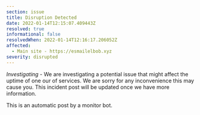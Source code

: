 ```yaml
---
section: issue
title: Disruption Detected
date: 2022-01-14T12:15:07.409443Z
resolved: true
informational: false
resolvedWhen: 2022-01-14T12:16:17.206052Z
affected:
  - Main site - https://esmailelbob.xyz
severity: disrupted
---
```

*Investigating* - We are investigating a potential issue that might affect the uptime of one our of services. We are sorry for any inconvenience this may cause you. This incident post will be updated once we have more information.

This is an automatic post by a monitor bot.
        